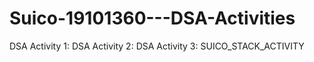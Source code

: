 # Suico-19101360---DSA-Activities

DSA Activity 1:
DSA Activity 2:
DSA Activity 3: SUICO_STACK_ACTIVITY
